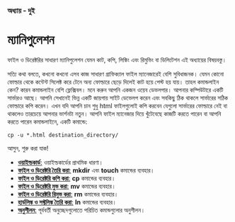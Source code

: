 ### অধ্যায় - দুই ###
# ম্যানিপুলেশন #

ফাইল ও ডিরেক্টরির সাধারণ ম্যানিপুলেশন যেমন কাট, কপি, লিঙ্কিং এবং রিমুভিং বা ডিলিটেশন এই অধ্যায়ের বিষয়বস্তু।

সত্যি কথা বলতে, কখনো কখনো এসব কাজ সাধারণ গ্রাফিক্যাল ফাইল ম্যানেজারেই বেশি সুবিধাজনক। যেমন কোনো ফোল্ডার থেকে কন্টেন্ট সিলেক্ট করে টেনে অন্য ফোল্ডারে ছেড়ে দিলেই কাট হয়ে পেস্ট হয় যায়। তাহল কমান্ডলাইন কেন? কারন কমান্ডলাইন বেশি ফ্লেক্সিবল। মনে করুন আপনি একজন ওয়েব ডেভলপার। আপনার কম্পিউটারে একটি সার্ভারও আছে। আপনি সেখানেই ভিন্ন একটি জায়গায় সাইট ডেভেলপ করেন এবং সবকিছু ঠিক থাকলে সার্ভারের সঠিক ফোল্ডারে কপি করেন। এখন যদি আপনি চান শুধু html ফাইলগুলোই কপি করবেন যেগুলো সার্ভারের ফোল্ডারে নেই বা থাকলেও তারচেয়ে আপনার ভার্শনটা নতুন। আপনি ফাইল ম্যানেজার দিয়ে খুঁটেবেছে কাজটি করতে পারেন বা আপনি করতে পারেন কমান্ডলাইনে, একটি কমান্ডে:

```
cp -u *.html destination_directory/
```

আসুন, শুরু করা যাক!

*  [**ওয়াইল্ডকার্ড**:](1.2.1.wildcard.md) ওয়াইল্ডকার্ডের প্রাথমিক ধারণা।
*  [**ফাইল ও ডিরেক্টরি তৈরি করা**:](1.2.2.create.md) **mkdir** এবং **touch** কমান্ডের ব্যবহার।
*  [**ফাইল ও ডিরেক্টরি কপি করা**:](1.2.3.copy.md) **cp** কমান্ডের ব্যবহার।
*  [**ফাইল ও ডিরেক্টরি মুভ করা**:](1.2.4.move.md) **mv** কমান্ডের ব্যবহার।
*  [**ফাইল ও ডিরেক্টরি রিমুভ করা**:](1.2.5.remove.md) **rm** কমান্ডের ব্যবহার।
*  [**হার্ডলিঙ্ক ও সফ্টলিঙ্ক তৈরি করা**:](1.2.6.linking.md) **ln** কমান্ডের ব্যবহার।
*  [**অনুশীলন**:](1.2.7.playground.md) পূর্ববর্তী অনুচ্ছেদগুলোতে পরিচিত কমান্ডগুলোর অনুশীলন।